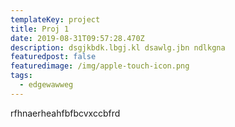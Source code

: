 ```yaml
---
templateKey: project
title: Proj 1
date: 2019-08-31T09:57:28.470Z
description: dsgjkbdk.lbgj.kl dsawlg.jbn ndlkgna
featuredpost: false
featuredimage: /img/apple-touch-icon.png
tags:
  - edgewawweg
---
```

rfhnaerheahfbfbcvxccbfrd
